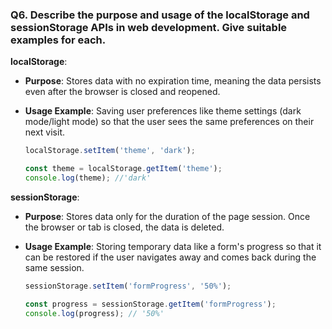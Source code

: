 ### Q6. Describe the purpose and usage of the localStorage and sessionStorage APIs in web development. Give suitable examples for each.

**localStorage**:
- **Purpose**: Stores data with no expiration time, meaning the data persists even after the browser is closed and reopened.
- **Usage Example**: Saving user preferences like theme settings (dark mode/light mode) so that the user sees the same preferences on their next visit.

    ```javascript
    localStorage.setItem('theme', 'dark');

    const theme = localStorage.getItem('theme');
    console.log(theme); //'dark'
    ```

**sessionStorage**:
- **Purpose**: Stores data only for the duration of the page session. Once the browser or tab is closed, the data is deleted.
- **Usage Example**: Storing temporary data like a form's progress so that it can be restored if the user navigates away and comes back during the same session.

    ```javascript
    sessionStorage.setItem('formProgress', '50%');

    const progress = sessionStorage.getItem('formProgress');
    console.log(progress); // '50%'
    ```
